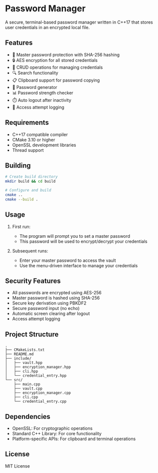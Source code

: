 # Password Manager

A secure, terminal-based password manager written in C++17 that stores user credentials in an encrypted local file.

## Features

- 🔐 Master password protection with SHA-256 hashing
- 🔒 AES encryption for all stored credentials
- 📝 CRUD operations for managing credentials
- 🔍 Search functionality
- 📋 Clipboard support for password copying
- 🔑 Password generator
- 📊 Password strength checker
- ⏱️ Auto logout after inactivity
- 📝 Access attempt logging

## Requirements

- C++17 compatible compiler
- CMake 3.10 or higher
- OpenSSL development libraries
- Thread support

## Building

```bash
# Create build directory
mkdir build && cd build

# Configure and build
cmake ..
cmake --build .
```

## Usage

1. First run:
   - The program will prompt you to set a master password
   - This password will be used to encrypt/decrypt your credentials

2. Subsequent runs:
   - Enter your master password to access the vault
   - Use the menu-driven interface to manage your credentials

## Security Features

- All passwords are encrypted using AES-256
- Master password is hashed using SHA-256
- Secure key derivation using PBKDF2
- Secure password input (no echo)
- Automatic screen clearing after logout
- Access attempt logging

## Project Structure

```
.
├── CMakeLists.txt
├── README.md
├── include/
│   ├── vault.hpp
│   ├── encryption_manager.hpp
│   ├── cli.hpp
│   └── credential_entry.hpp
└── src/
    ├── main.cpp
    ├── vault.cpp
    ├── encryption_manager.cpp
    ├── cli.cpp
    └── credential_entry.cpp
```

## Dependencies

- OpenSSL: For cryptographic operations
- Standard C++ Library: For core functionality
- Platform-specific APIs: For clipboard and terminal operations

## License

MIT License 